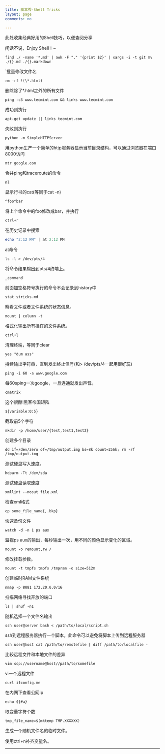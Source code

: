 ```yaml
---
title: 脚本秀-Shell Tricks
layout: page
comments: no

---
```




此处收集经典好用的Shell技巧，以便查阅分享

闲话不说，Enjoy Shell！~



```shell
find ./ -name '*.md' | awk -F "." '{print $2}' | xargs -i -t git mv ./{}.md ./{}.markdown
```
`批量修改文件名



```shell
rm -rf !(\*.html)   
```


删除除了\*.html之外的所有文件



```shell
ping -c3 www.tecmint.com && links www.tecmint.com	
```


成功则执行



```shell
apt-get update || links tecmint.com		
```
失败则执行



```shell
python -m SimpleHTTPServer
```
用python生产一个简单的http服务器显示当前目录结构，可以通过浏览器在端口8000访问



```shell
mtr google.com
```
合并ping和traceroute的命令



```shell
nl
```
显示行书的cat(等同于cat -n)



```shell
^foo^bar
```
将上个命令中的foo修改成bar，并执行



```shell
ctrl+r
```
在历史记录中搜索



```powershell
echo "2:12 PM" | at 2:12 PM
```
at命令



```shell
ls -l > /dev/pts/4
```
将命令结果输出到pts/4终端上。



```shell
_command
```
前面加空格符号执行的命令不会记录到history中



```shell
stat stricks.md
```
察看文件或者文件系统的状态信息。



```shell
mount | column -t
```
格式化输出所有挂在的文件系统。



```shell
ctrl+l
```
清理终端，等同于clear



```shell
yes "dum ass"
```
持续输出字符串，直到发出终止信号(和> /dev/pts/4一起用很好玩)



```shell
ping -i 60 -a www.google.com
```
每60sping一次google，一旦连通就发出声音。



```shell
cmatrix
```
这个很酷!黑客帝国矩阵



```shell
${variable:0:5}
```
截取前5个字符



```shell
mkdir -p /home/user/{test,test1,test2}
```
创建多个目录



```shell
dd if=/dev/zero of=/tmp/output.img bs=8k count=256k; rm -rf /tmp/output.img
```
测试硬盘写入速度。



```shell
hdparm -Tt /dev/sda
```
测试硬盘读取速度



```shell
xmllint --noout file.xml
```
检查xml格式



```shell
cp some_file_name{,.bkp}
```
快速备份文件



```shell
watch -d -n 1 ps aux
```
监视ps aux的输出，每秒输出一次，用不同的颜色显示变化的区域。



```shell
mount -o remount,rw /
```
修改挂载参数。



```shell
mount -t tmpfs tmpfs /tmpram -o size=512m
```
创建临时RAM文件系统



```shell
nmap -p 8081 172.20.0.0/16
```
扫描网络寻找开放的端口



```shell
ls | shuf -n1
```
随机选择一个文件名输出



```shell
ssh user@server bash < /path/to/local/script.sh
```
ssh到远程服务器执行一个脚本，此命令可以避免将脚本上传到远程服务器



```shell
ssh user@host cat /path/to/remotefile | diff /path/to/localfile -
```
比较远程文件和本地文件的差异



```shell
vim scp://username@host//path/to/somefile
```
vi一个远程文件



```shell
curl ifconfig.me
```
在内网下查看公网ip



```shell
echo ${#a}
```
取变量字符个数



```shell
tmp_file_name=$(mktemp TMP.XXXXXX)
```
生成一个随机文件名的临时文件。

使用ctrl+n补齐变量名。

---

